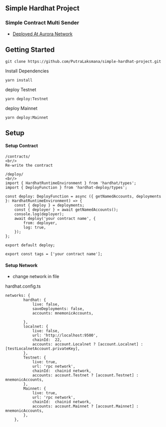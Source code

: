 ## Simple Hardhat Project 
### Simple Contract Multi Sender 
- [Deployed At Aurora Network](https://aurorascan.dev/address/0x1445534e27da589E9839B121f47bE28eDf1d88C4)


## Getting Started 
```
git clone https://github.com/PutraLaksmana/simple-hardhat-project.git
```

Install Dependencies
```
yarn install
```

deploy Testnet
```
yarn deploy:Testnet
```

deploy Mainnet
```
yarn deploy:Mainnet
```


## Setup 

#### Setup Contract 
```
/contracts/
<br/>
Re-write the contract 
```
```
/deploy/
<br/>
import { HardhatRuntimeEnvironment } from 'hardhat/types';
import { DeployFunction } from 'hardhat-deploy/types';

const deploy: DeployFunction = async ({ getNamedAccounts, deployments }: HardhatRuntimeEnvironment) => {
	const { deploy } = deployments;
	const { deployer } = await getNamedAccounts();
	console.log(deployer);
	await deploy('your contract name', {
		from: deployer,
		log: true,
	});
};

export default deploy;

export const tags = ['your contract name'];

```
#### Setup Network 
- change network in file

hardhat.config.ts 
<br/>
```
networks: {
		hardhat: {
			live: false,
			saveDeployments: false,
			accounts: mnemonicAccounts,
			
		},
		localnet: {
			live: false,
			url: 'http://localhost:9500',
			chainId:  22,
			accounts: account.Localnet ? [account.Localnet] : [testLocalnetAccount.privateKey],
		},
		Testnet: {
			live: true,
			url: 'rpc network',
			chainId:  chainid network,
			accounts: account.Testnet ? [account.Testnet] : mnemonicAccounts,
		},
		Mainnet: {
			live: true,
			url: 'rpc network',
			chainId:  chainid network,
			accounts: account.Mainnet ? [account.Mainnet] : mnemonicAccounts,
		},
	},
```

